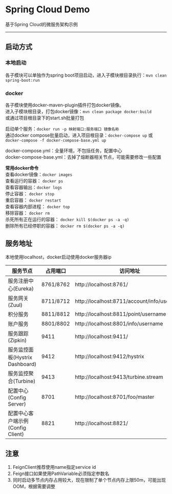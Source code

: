 # Spring Cloud Demo   

基于Spring Cloud的微服务架构示例  

****** 

## 启动方式  

### 本地启动  
各子模块可以单独作为spring boot项目启动，进入子模块根目录执行：`mvn clean spring-boot:run`   

### docker  
各子模块使用docker-maven-plugin插件打包docker镜像。  
进入子模块根目录，打包docker镜像：`mvn clean package docker:build`  
或通过项目根目录下的start.sh批量打包   

启动单个服务：`docker run -p 映射端口:服务端口 镜像名称`  
通过docker compose批量启动，进入项目根目录：`docker-compose up` 或 `docker-compose -f docker-compose-base.yml up`  

docker-compose.yml：全量环境，不包括任务，配置中心  
docker-compose-base.yml：去掉了熔断器相关节点，可能需要修改一些配置  

**常用docker命令**  
查看docker镜像：`docker images`  
查看运行的容器： `docker ps`  
查看容器输出：`docker logs`  
停止容器： `docker stop`  
重启容器： `docker restart`  
查看容器内部进程： `docker top`  
移除容器： `docker rm`  
杀死所有正在运行的容器： `docker kill $(docker ps -a -q)`  
删除所有已经停职的容器： `docker rm $(docker ps -a -q)`  

## 服务地址  
本地使用localhost，docker启动使用docker服务器ip  

服务节点 | 占用端口 | 访问地址
------------ | ------------- | -------------
服务注册中心(Eureka) | 8761/8762 | http://localhost:8761/
服务网关(Zuul) | 8711/8712 | http://localhost:8711/account/info/username
积分服务 | 8811/8812 | http://localhost:8811/point/username
账户服务 | 8801/8802 | http://localhost:8801/info/username
服务跟踪(Zipkin) | 9411 | http://localhost:9411/
服务监控面板(Hystrix Dashboard) | 9412 | http://localhost:9412/hystrix
服务监控聚合(Turbine) | 9413 | http://localhost:9413/turbine.stream
配置中心(Config Server) | 8701 | http://localhost:8701/foo/master
配置中心客户端示例(Config Client) | 8821 | http://localhost:8821/


## 注意  
1. FeignClient推荐使用name指定service id  
2. Feign接口如果使用PathVariable必须指定参数名  
3. 同时启动多节点内存占用较大，现在限制了单个节点内存上限50m，可能出现OOM，根据需要调整  


